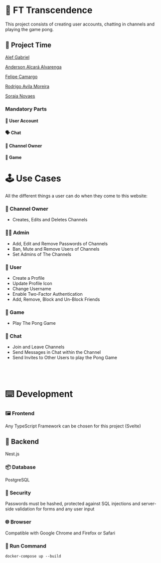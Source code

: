# :ping_pong: FT Transcendence
This project consists of creating user accounts, chatting in channels and playing the game pong.

## :busts_in_silhouette: Project Time
[Alef Gabriel](https://github.com/Alef-gabriel)

[Anderson Alcará Alvarenga](https://github.com/aalcara)

[Felipe Camargo](https://github.com/unilui)

[Rodrigo Avila Moreira](https://github.com/r-moreira)

[Soraia Novaes](https://github.com/snvas)

### Mandatory Parts
#### :adult: User Account

#### :speaking_head: Chat

#### :raising_hand: Channel Owner

#### :ping_pong: Game

# :joystick: Use Cases

All the different things a user can do when they come to this website:

### :house_with_garden: Channel Owner
- Creates, Edits and Deletes Channels

### :technologist: Admin
- Add, Edit and Remove Passwords of Channels
- Ban, Mute and Remove Users of Channels
- Set Admins of The Channels

### :elf: User
- Create a Profile
- Update Profile Icon
- Change Username
- Enable Two-Factor Authentication
- Add, Remove, Block and Un-Block Friends

### :ping_pong: Game
- Play The Pong Game

### :speech_balloon: Chat
- Join and Leave Channels
- Send Messages in Chat within the Channel
- Send Invites to Other Users to play the Pong Game

<br>
<br>

# :keyboard: Development

### :framed_picture: Frontend 
Any TypeScript Framework can be chosen for this project (Svelte)

## :door: Backend 
Nest.js

### :package: Database 
PostgreSQL

### :guard: Security 
Passwords must be hashed, protected against SQL injections and server-side validation for forms and any user input

### :globe_with_meridians: Browser 
Compatible with Google Chrome and Firefox or Safari

### :runner: Run Command 
```
docker-compose up --build
```
